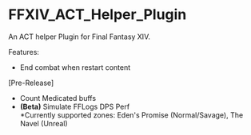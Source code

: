 # FFXIV_ACT_Helper_Plugin
An ACT helper Plugin for Final Fantasy XIV.

Features:
- End combat when restart content

[Pre-Release]
- Count Medicated buffs
- **(Beta)** Simulate FFLogs DPS Perf<br/>
*Currently supported zones: Eden's Promise (Normal/Savage), The Navel (Unreal)

